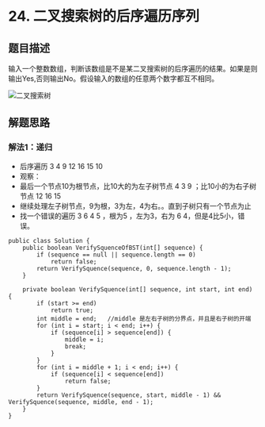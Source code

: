 # 24. 二叉搜索树的后序遍历序列

## 题目描述

输入一个整数数组，判断该数组是不是某二叉搜索树的后序遍历的结果。如果是则输出Yes,否则输出No。假设输入的数组的任意两个数字都互不相同。

![二叉搜索树](https://note.youdao.com/yws/public/resource/03dfd851f24b216e58d1d651eff575ae/xmlnote/64A0BA86EA5449958B34FDC289CAC64B/6036)

## 解题思路

### 解法1：递归

- 后序遍历 3 4 9 12 16 15 10 
- 观察：
- 最后一个节点10为根节点，比10大的为左子树节点 4 3 9 ；比10小的为右子树节点 12 16 15
- 继续处理左子树节点，9为根，3为左，4为右。。直到子树只有一个节点为止
- 找一个错误的遍历 3 6 4 5 ，根为5 ，左为3，右为 6 4，但是4比5小，错误。

```
public class Solution {
    public boolean VerifySquenceOfBST(int[] sequence) {
        if (sequence == null || sequence.length == 0)
            return false;
        return VerifySquence(sequence, 0, sequence.length - 1);
    }

    private boolean VerifySquence(int[] sequence, int start, int end) {
        if (start >= end)
            return true;
        int middle = end;   //middle 是左右子树的分界点，并且是右子树的开端
        for (int i = start; i < end; i++) {
            if (sequence[i] > sequence[end]) {
                middle = i;
                break;
            }
        }
        for (int i = middle + 1; i < end; i++) {
            if (sequence[i] < sequence[end])
                return false;
        }
        return VerifySquence(sequence, start, middle - 1) && VerifySquence(sequence, middle, end - 1);
    }
}
```